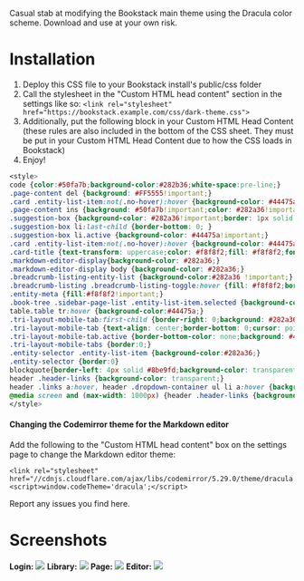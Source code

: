 Casual stab at modifying the Bookstack main theme using the Dracula color scheme.
Download and use at your own risk.

# Installation
1. Deploy this CSS file to your Bookstack install's public/css folder
2. Call the stylesheet in the "Custom HTML head content" section in the settings like so:
	`<link rel="stylesheet" href="https://bookstack.example.com/css/dark-theme.css">`
3. Additionally, put the following block in your Custom HTML Head Content (these rules are also included in the bottom of the CSS sheet. They must be put in your Custom HTML Head Content due to how the CSS loads in Bookstack)
4. Enjoy!

```css
<style>
code {color:#50fa7b;background-color:#282b36;white-space:pre-line;}
.page-content del {background: #FF5555!important;}
.card .entity-list-item:not(.no-hover):hover {background-color: #44475a !important;}
.page-content ins {background: #50fa7b!important;color: #282a36!important;}
.suggestion-box {background-color: #282a36!important;border: 1px solid #BBB;box-shadow: none!important;border-radius: 0!important;}
.suggestion-box li:last-child {border-bottom: 0; }
.suggestion-box li.active {background-color: #44475a!important;}
.card .entity-list-item:not(.no-hover):hover {background-color: #44475a!important;}
.card-title {text-transform: uppercase;color: #f8f8f2;fill: #f8f8f2;font-weight: 400;}
.markdown-editor-display{background-color: #282a36;}
.markdown-editor-display body {background-color: #282a36;}
.breadcrumb-listing-entity-list {background-color:#282a36 !important;}
.breadcrumb-listing .breadcrumb-listing-toggle:hover {fill: #f8f8f2;border-color: transparent;}
.entity-meta {fill:#f8f8f2!important;}
.book-tree .sidebar-page-list .entity-list-item.selected {background-color:#44475a;}
table.table tr:hover {background-color:#44475a;}
.tri-layout-mobile-tab:first-child {border-right: 0;background: #282a36;}
.tri-layout-mobile-tab {text-align: center;border-bottom: 0;cursor: pointer;background: #282a36;}
.tri-layout-mobile-tab.active {border-bottom-color: none;background: #44475a;}
.tri-layout-mobile-tabs {border:0;}
.entity-selector .entity-list-item {background-color:#282a36;}
.entity-selector {border:0}
blockquote{border-left: 4px solid #8be9fd;background-color: transparent!important;}
header .header-links {background-color: transparent;}
header .links a:hover, header .dropdown-container ul li a:hover {background-color:#44475a;}
@media screen and (max-width: 1000px) {header .header-links {background-color: #282a36;}}
</style>
```

#### Changing the Codemirror theme for the Markdown editor
Add the following to the "Custom HTML head content" box on the settings page to change the Markdown editor theme:
```
<link rel="stylesheet" href="//cdnjs.cloudflare.com/ajax/libs/codemirror/5.29.0/theme/dracula.min.css"/>
<script>window.codeTheme='dracula';</script>
```

Report any issues you find here.

# Screenshots
**Login:**
![](https://github.com/domainzero/bookstack-dark-theme/blob/master/login.png)
**Library:**
![](https://github.com/domainzero/bookstack-dark-theme/blob/master/library.png)
**Page:**
![](https://github.com/domainzero/bookstack-dark-theme/blob/master/page.png)
**Editor:**
![](https://github.com/domainzero/bookstack-dark-theme/blob/master/editor.png)
